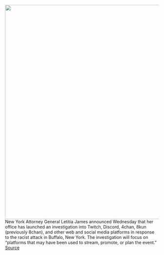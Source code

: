 <img src='https://cdn.vox-cdn.com/thumbor/1x0QTXitnIuUPlGMwvadM56F4bU=/0x0:6138x4094/1200x800/filters:focal(1250x1127:2232x2109)/cdn.vox-cdn.com/uploads/chorus_image/image/70885131/1240716680.0.jpg' width='700px' /><br/>
New York Attorney General Letitia James announced Wednesday that her office has launched an investigation into Twitch, Discord, 4chan, 8kun (previously 8chan), and other web and social media platforms in response to the racist attack in Buffalo, New York. The investigation will focus on “platforms that may have been used to stream, promote, or plan the event.”
<a href='https://www.theverge.com/2022/5/18/23125783/ny-attorney-general-launches-investigation-twitch-discord-buffalo-shooting'> Source <a/>